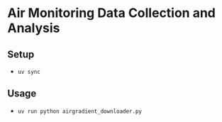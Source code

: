 # Air Monitoring Data Collection and Analysis

## Setup

* `uv sync`

## Usage

* `uv run python airgradient_downloader.py`
